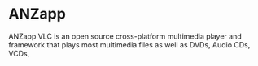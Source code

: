 # ANZapp
ANZapp VLC is an open source cross-platform multimedia player and framework that plays most multimedia files as well as DVDs, Audio CDs, VCDs,
